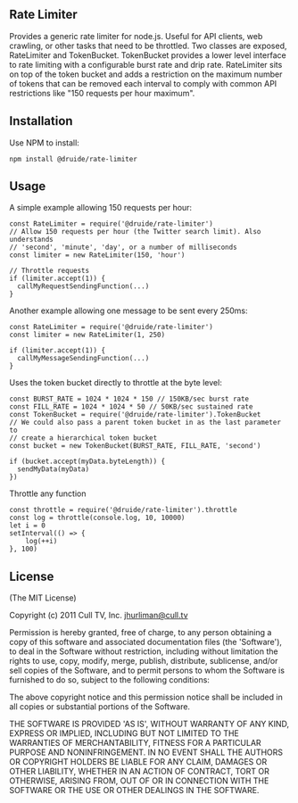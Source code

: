 Rate Limiter
---------

Provides a generic rate limiter for node.js. Useful for API clients, web
crawling, or other tasks that need to be throttled. Two classes are exposed,
RateLimiter and TokenBucket. TokenBucket provides a lower level interface to
rate limiting with a configurable burst rate and drip rate. RateLimiter sits
on top of the token bucket and adds a restriction on the maximum number of
tokens that can be removed each interval to comply with common API
restrictions like "150 requests per hour maximum".

## Installation ##

Use NPM to install:

    npm install @druide/rate-limiter

## Usage ##

A simple example allowing 150 requests per hour:

    const RateLimiter = require('@druide/rate-limiter')
    // Allow 150 requests per hour (the Twitter search limit). Also understands
    // 'second', 'minute', 'day', or a number of milliseconds
    const limiter = new RateLimiter(150, 'hour')

    // Throttle requests
    if (limiter.accept(1)) {
      callMyRequestSendingFunction(...)
    }

Another example allowing one message to be sent every 250ms:

    const RateLimiter = require('@druide/rate-limiter')
    const limiter = new RateLimiter(1, 250)

    if (limiter.accept(1)) {
      callMyMessageSendingFunction(...)
    }

Uses the token bucket directly to throttle at the byte level:

    const BURST_RATE = 1024 * 1024 * 150 // 150KB/sec burst rate
    const FILL_RATE = 1024 * 1024 * 50 // 50KB/sec sustained rate
    const TokenBucket = require('@druide/rate-limiter').TokenBucket
    // We could also pass a parent token bucket in as the last parameter to
    // create a hierarchical token bucket
    const bucket = new TokenBucket(BURST_RATE, FILL_RATE, 'second')

    if (bucket.accept(myData.byteLength)) {
      sendMyData(myData)
    })

Throttle any function

    const throttle = require('@druide/rate-limiter').throttle
    const log = throttle(console.log, 10, 10000)
    let i = 0
    setInterval(() => {
        log(++i)
    }, 100)

## License ##

(The MIT License)

Copyright (c) 2011 Cull TV, Inc. <jhurliman@cull.tv>

Permission is hereby granted, free of charge, to any person obtaining
a copy of this software and associated documentation files (the
'Software'), to deal in the Software without restriction, including
without limitation the rights to use, copy, modify, merge, publish,
distribute, sublicense, and/or sell copies of the Software, and to
permit persons to whom the Software is furnished to do so, subject to
the following conditions:

The above copyright notice and this permission notice shall be
included in all copies or substantial portions of the Software.

THE SOFTWARE IS PROVIDED 'AS IS', WITHOUT WARRANTY OF ANY KIND,
EXPRESS OR IMPLIED, INCLUDING BUT NOT LIMITED TO THE WARRANTIES OF
MERCHANTABILITY, FITNESS FOR A PARTICULAR PURPOSE AND NONINFRINGEMENT.
IN NO EVENT SHALL THE AUTHORS OR COPYRIGHT HOLDERS BE LIABLE FOR ANY
CLAIM, DAMAGES OR OTHER LIABILITY, WHETHER IN AN ACTION OF CONTRACT,
TORT OR OTHERWISE, ARISING FROM, OUT OF OR IN CONNECTION WITH THE
SOFTWARE OR THE USE OR OTHER DEALINGS IN THE SOFTWARE.
